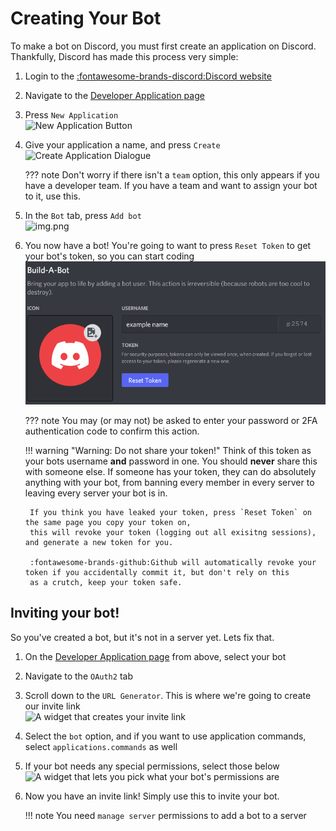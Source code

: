 # Creating Your Bot

To make a bot on Discord, you must first create an application on Discord. Thankfully, Discord has made this process very simple:

1. Login to the [:fontawesome-brands-discord:Discord website](https://discord.com/)

2. Navigate to the [Developer Application page](https://discord.com/developers/applications)

3. Press `New Application`
   <br>![New Application Button](../images/CreatingYourBot/NewApplication.png "The New Application Button")

4. Give your application a name, and press `Create`
    <br>![Create Application Dialogue](../images/CreatingYourBot/CreateAnApplication.png "The Create Application Dialogue")

    ??? note
        Don't worry if there isn't a `team` option, this only appears if you have a developer team.
        If you have a team and want to assign your bot to it, use this.

5. In the `Bot` tab, press `Add bot`
    <br>![img.png](../images/CreatingYourBot/BuildABot.png "The Add bot button and text")

6. You now have a bot! You're going to want to press `Reset Token` to get your bot's token, so you can start coding
    <br>![A section that shows your bot and its token](../images/CreatingYourBot/BotUserToken.png "The bot display")
    
    ??? note
        You may (or may not) be asked to enter your password or 2FA authentication code to confirm this action.

    !!! warning "Warning: Do not share your token!"
        Think of this token as your bots username **and** password in one. You should **never** share this with someone else.
        If someone has your token, they can do absolutely anything with your bot, from banning every member in every server to
        leaving every server your bot is in.

        If you think you have leaked your token, press `Reset Token` on the same page you copy your token on,
        this will revoke your token (logging out all exisitng sessions), and generate a new token for you.

        :fontawesome-brands-github:Github will automatically revoke your token if you accidentally commit it, but don't rely on this
        as a crutch, keep your token safe.


## Inviting your bot!

So you've created a bot, but it's not in a server yet. Lets fix that.

1. On the [Developer Application page](https://discord.com/developers/applications) from above, select your bot

2. Navigate to the `OAuth2` tab

3. Scroll down to the `URL Generator`. This is where we're going to create our invite link
    <br>![A widget that creates your invite link](../images/CreatingYourBot/oauth2Gen.png "The invite oauth2 generator")

4. Select the `bot` option, and if you want to use application commands, select `applications.commands` as well

5. If your bot needs any special permissions, select those below
    <br>![A widget that lets you pick what your bot's permissions are](../images/CreatingYourBot/botPerms.png "Bot Permissions")

6. Now you have an invite link! Simply use this to invite your bot.

    !!! note
        You need `manage server` permissions to add a bot to a server
